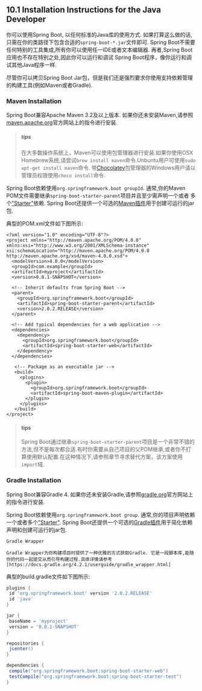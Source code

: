 ## 10.1 Installation Instructions for the Java Developer  
你可以使用Spring Boot, 以任何标准的Java库的使用方式. 如果打算这么做的话,只需在你的类路径下包含合适的`spring-boot-*.jar`文件即可.
Spring Boot不需要任何特别的工具集成,所有你可以使用任一IDE或者文本编辑器. 再者,Spring Boot应用也不存在特别之处,因此你可以运行和调试
Spring Boot程序，像你运行和调试其他Java程序一样.
 
尽管你可以拷贝Spring Boot Jar包，但是我们还是强烈要求你使用支持依赖管理的构建工具(例如Maven或者Gradle).

### Maven Installation

Spring Boot兼容Apache Maven 3.2及以上版本. 如果你还未安装Maven,请参照[maven.apache.org](https://maven.apache.org/)官方网站上的指令进行安装.  
>##### tips  
>在大多数操作系统上，Maven可以使用包管理器进行安装.如果你使用OSX Homebrew系统,请尝试`brew install maven`命令.Unbuntu用户可使用`sudo apt-get install maven`命令.
>带[Chocolatey](https://chocolatey.org/)包管理器的Windows用户请以管理员权限使用`choco install`命令.  

Spring Boot依赖使用`org.springframework.boot groupId`. 通常,你的Maven POM文件需要继承`spring-boot-starter-parent`项目并且至少需声明一个或者
多个["Starter"](../III.Using%20Spring%20Boot/13.5.Starters.md)依赖. Spring Boot还提供一个可选的[Maven插件](../VIII.Build%20tool%20plugins/68.Spring%20Boot%20Maven%20Plugin.md)用于创建可运行的jar包.

典型的POM.xml文件如下图所示:  
```
<?xml version="1.0" encoding="UTF-8"?>
<project xmlns="http://maven.apache.org/POM/4.0.0" xmlns:xsi="http://www.w3.org/2001/XMLSchema-instance"
xsi:schemaLocation="http://maven.apache.org/POM/4.0.0 http://maven.apache.org/xsd/maven-4.0.0.xsd">
  <modelVersion>4.0.0</modelVersion>
  <groupId>com.example</groupId>
  <artifactId>myproject</artifactId>
  <version>0.0.1-SNAPSHOT</version>

  <!-- Inherit defaults from Spring Boot -->
  <parent>
    <groupId>org.springframework.boot</groupId>
    <artifactId>spring-boot-starter-parent</artifactId>
    <version>2.0.2.RELEASE</version>
  </parent>

  <!-- Add typical dependencies for a web application -->
  <dependencies>
    <dependency>
      <groupId>org.springframework.boot</groupId>
      <artifactId>spring-boot-starter-web</artifactId>
    </dependency>
  </dependencies>

   <!-- Package as an executable jar -->
   <build>
     <plugins>
       <plugin>
         <groupId>org.springframework.boot</groupId>
         <artifactId>spring-boot-maven-plugin</artifactId>
       </plugin>
     </plugins>
   </build>
</project>
```
>#### tips
>Spring Boot通过继承`spring-boot-starter-parent`项目是一个非常不错的方法,但不是每次都合适.有时你需要从自己项目的父POM继承,或者你不打算使用默认配置.在这种情况下,请参照章节[]()寻求替代方案，该方案使用`import`域.

### Gradle Installation

Spring Boot兼容Gradle 4. 如果你还未安装Gradle,请参照[gradle.org](https://gradle.org/)官方网站上的指令进行安装.  

Spring Boot依赖使用`org.springframework.boot group`. 通常,你的项目声明依赖一个或者多个["Starter"](../III.Using%20Spring%20Boot/13.5.Starters.md). 
Spring Boot还提供一个可选的[Gradle插件](../VIII.Build%20tool%20plugins/69.Spring%20Boot%20Gradle%20Plugin.md)用于简化依赖声明和创建可运行的jar包.
```
Gradle Wrapper 

Gradle Wrapper为你构建项目时提供了一种优雅的方式获取Gradle. 它是一段脚本库,能随你的代码一起提交从而引导构建过程.具体详情请参考[https://docs.gradle.org/4.2.1/userguide/gradle_wrapper.html]

```
典型的build.gradle文件如下图所示: 
```gradle
plugins {
 id 'org.springframework.boot' version '2.0.2.RELEASE'
 id 'java'
}

jar {
 baseName = 'myproject'
 version = '0.0.1-SNAPSHOT'
}

repositories {
 jcenter()
}

dependencies {
 compile("org.springframework.boot:spring-boot-starter-web")
 testCompile("org.springframework.boot:spring-boot-starter-test")
}
```